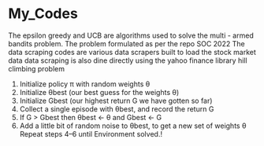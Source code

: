 # My_Codes
The epsilon greedy and UCB are algorithms used to solve the multi - armed bandits problem. The problem formulated as per the repo SOC 2022
The data scraping codes are various data scrapers built to load the stock market data
data scraping is also dine directly using the yahoo finance library
hill climbing problem 
1. Initialize policy π with random weights θ
2. Initialize θbest (our best guess for the weights θ)
3. Initialize Gbest​ (our highest return G we have gotten so far)
4. Collect a single episode with θbest, and record the return G
5. If G​ > Gbest then θbest​ ← θ and Gbest​ ← G
6. Add a little bit of random noise to θbest​, to get a new set of weights θ
Repeat steps 4–6 until Environment solved.!

